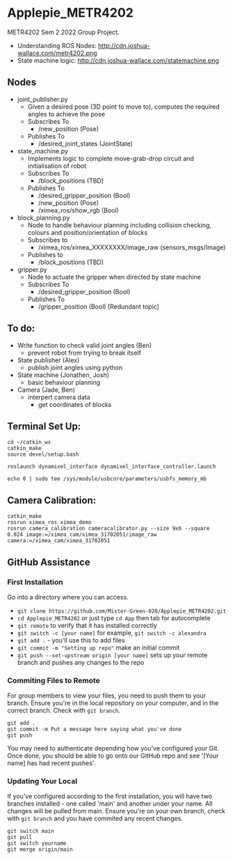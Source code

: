 # Applepie_METR4202
METR4202 Sem 2 2022 Group Project.

- Understanding ROS Nodes: http://cdn.joshua-wallace.com/metr4202.png
- State machine logic: http://cdn.joshua-wallace.com/statemachine.png

## Nodes
- joint_publisher.py
    - Given a desired pose (3D point to move to), computes the required angles to achieve the pose
    - Subscribes To
        - /new_position (Pose)
    - Publishes To
        - /desired_joint_states (JointState)
- state_machine.py
    - Implements logic to complete move-grab-drop circuit and initialisation of robot
    - Subscribes To
        - /block_positions (TBD)
    - Publishes To
        - /desired_gripper_position (Bool)
        - /new_position (Pose)
        - /ximea_ros/show_rgb (Bool)
- block_planning.py
    - Node to handle behaviour planning including collision checking, colours and position/orientation of blocks
    - Subscribes to
        - /ximea_ros/ximea_XXXXXXXX/image_raw (sensors_msgs/Image)
    - Publishes to
        - /block_positions (TBD)
- gripper.py
    - Node to actuate the gripper when directed by state machine
    - Subscribes To
        - /desired_gripper_position (Bool)
    - Publishes To
        - /gripper_position (Bool) [Redundant topic]


## To do:

- Write function to check valid joint angles (Ben)
    - prevent robot from trying to break itself
- State publisher   (Alex)
    - publish joint angles using python
- State machine     (Jonathen, Josh)
    - basic behaviour planning
- Camera            (Jade, Ben)
    - interpert camera data
        - get coordinates of blocks

## Terminal Set Up:

```console
cd ~/catkin_ws
catkin_make
source devel/setup.bash

roslaunch dynamixel_interface dynamixel_interface_controller.launch

echo 0 | sudo tee /sys/module/usbcore/parameters/usbfs_memory_mb
```


## Camera Calibration:
```console
catkin_make
rosrun ximea_ros ximea_demo
rosrun camera_calibration cameracalibrator.py --size 9x6 --square 0.024 image:=/ximea_cam/ximea_31702051/image_raw camera:=/ximea_cam/ximea_31702051
```

## GitHub Assistance
### First Installation
Go into a directory where you can access.

- `git clone https://github.com/Mister-Green-020/Applepie_METR4202.git`
- `cd Applepie_METR4202` or just type `cd App` then tab for autocomplete
- `git remote` to verify that it has installed correctly
- `git switch -c [your name]` for example, `git switch -c alexandra`
- `git add .` - you'll use this to add files
- `git commit -m "Setting up repo"` make an initial commit
- `git push --set-upstream origin [your name]` sets up your remote branch and pushes any changes to the repo

### Commiting Files to Remote
For group members to view your files, you need to push them to your branch. Ensure you're in the local repository on your computer, and in the correct branch. Check with `git branch`.

```console
git add .
git commit -m Put a message here saying what you've done
git push
```

You may need to authenticate depending how you've configured your Git. Once done, you should be able to go onto our GitHub repo and see '[Your name] has had recent pushes'.

### Updating Your Local
If you've configured according to the first installation, you will have two branches installed - one called 'main' and another under your name. All changes will be pulled from main. Ensure you're on your own branch, check with `git branch` and you have commited any recent changes.

```console
git switch main
git pull
git switch yourname
git merge origin/main
```